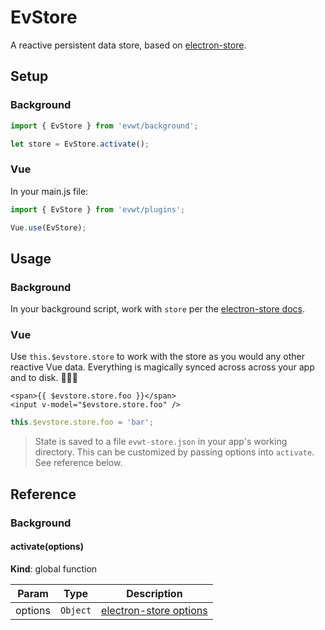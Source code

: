 # EvStore

A reactive persistent data store, based on [electron-store](https://github.com/sindresorhus/electron-store).

## Setup

### Background

```js
import { EvStore } from 'evwt/background';

let store = EvStore.activate();
```

### Vue

In your main.js file:

```js
import { EvStore } from 'evwt/plugins';

Vue.use(EvStore);
```

## Usage

### Background

In your background script, work with `store` per the [electron-store docs](https://github.com/sindresorhus/electron-store).

### Vue

Use `this.$evstore.store` to work with the store as you would any other reactive Vue data. Everything is magically synced across across your app and to disk. 🧙🏻‍♂️

```vue
<span>{{ $evstore.store.foo }}</span>
<input v-model="$evstore.store.foo" />
```

```js
this.$evstore.store.foo = 'bar';
```

> State is saved to a file `evwt-store.json` in your app's working directory. This can be customized by passing options into `activate`. See reference below.



## Reference
### Background

<a name="activate"></a>

#### activate(options)
**Kind**: global function  

| Param | Type | Description |
| --- | --- | --- |
| options | <code>Object</code> | [electron-store options](https://github.com/sindresorhus/electron-store#api) |




